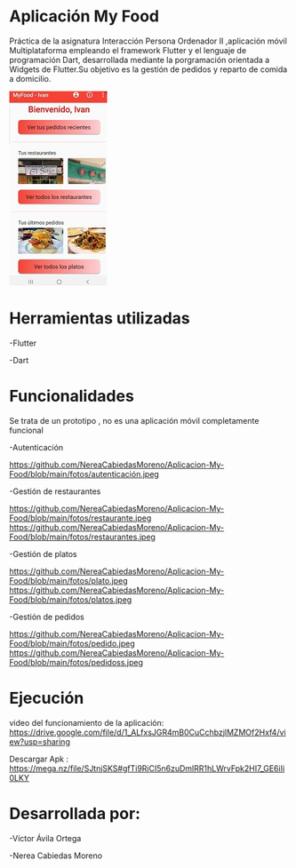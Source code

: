 # Aplicación My Food

Práctica de la asignatura Interacción Persona Ordenador II ,aplicación móvil Multiplataforma empleando el framework Flutter y el lenguaje de programación Dart, desarrollada mediante la porgramación orientada a Widgets de Flutter.Su objetivo es la gestión de pedidos y reparto de comida a domicilio.

   ![Screenshot](https://github.com/NereaCabiedasMoreno/Aplicacion-My-Food/blob/main/fotos/home.jpg)



# Herramientas utilizadas

-Flutter

-Dart

# Funcionalidades

Se trata de un prototipo , no es una aplicación móvil completamente funcional

-Autenticación

https://github.com/NereaCabiedasMoreno/Aplicacion-My-Food/blob/main/fotos/autenticación.jpeg

-Gestión de restaurantes

https://github.com/NereaCabiedasMoreno/Aplicacion-My-Food/blob/main/fotos/restaurante.jpeg
https://github.com/NereaCabiedasMoreno/Aplicacion-My-Food/blob/main/fotos/restaurantes.jpeg

-Gestión de platos

https://github.com/NereaCabiedasMoreno/Aplicacion-My-Food/blob/main/fotos/plato.jpeg
https://github.com/NereaCabiedasMoreno/Aplicacion-My-Food/blob/main/fotos/platos.jpeg

-Gestión de pedidos

https://github.com/NereaCabiedasMoreno/Aplicacion-My-Food/blob/main/fotos/pedido.jpeg
https://github.com/NereaCabiedasMoreno/Aplicacion-My-Food/blob/main/fotos/pedidoss.jpeg

# Ejecución 

video del funcionamiento de la aplicación: https://drive.google.com/file/d/1_ALfxsJGR4mB0CuCchbzjlMZMOf2Hxf4/view?usp=sharing

Descargar Apk : https://mega.nz/file/SJtnjSKS#gfTi9RjCI5n6zuDmlRR1hLWrvFpk2HI7_GE6iIi0LKY


# Desarrollada por:

-Víctor Ávila Ortega

-Nerea Cabiedas Moreno

